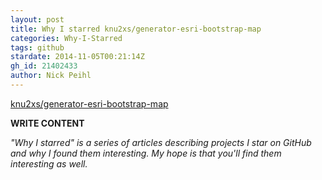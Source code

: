 ```yaml
---
layout: post
title: Why I starred knu2xs/generator-esri-bootstrap-map
categories: Why-I-Starred
tags: github
stardate: 2014-11-05T00:21:14Z
gh_id: 21402433
author: Nick Peihl
---
```


[knu2xs/generator-esri-bootstrap-map](star.repo.html_url)

**WRITE CONTENT**

*"Why I starred" is a series of articles describing projects I star on GitHub and why I found them interesting. My hope is that you'll find them interesting as well.*

